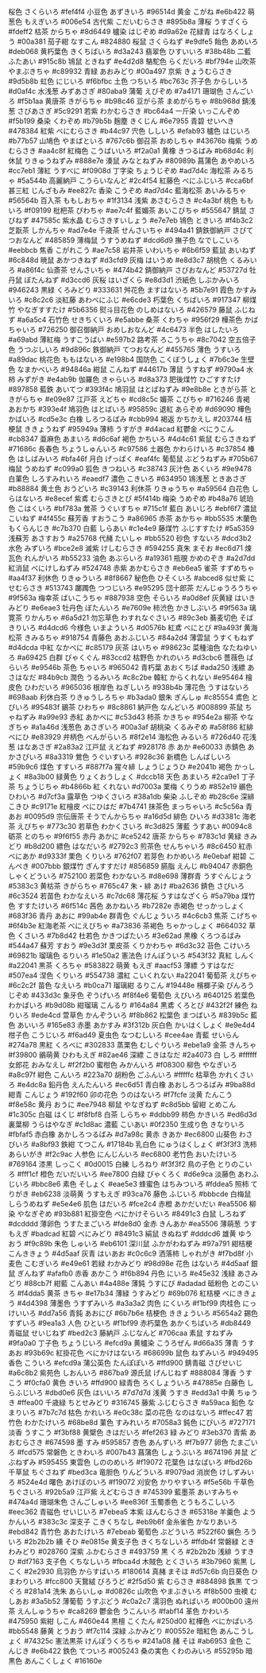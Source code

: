 桜色 さくらいろ
#fef4f4 小豆色 あずきいろ
#96514d 黄金 こがね
#e6b422 萌葱色 もえぎいろ
#006e54 古代紫 こだいむらさき
#895b8a
薄桜 うすざくら
#fdeff2 枯茶 からちゃ
#8d6449 櫨染 はじぞめ
#d9a62e 花緑青 はなろくしょう
#00a381 茄子紺 なすこん
#824880
桜鼠 さくらねず
#e9dfe5 飴色 あめいろ
#deb068 黄朽葉色 きくちばいろ
#d3a243 翡翠色 ひすいいろ
#38b48b 二藍 ふたあい
#915c8b
鴇鼠 ときねず
#e4d2d8 駱駝色 らくだいろ
#bf794e 山吹茶 やまぶきちゃ
#c89932 青緑 あおみどり
#00a497 京紫 きょうむらさき
#9d5b8b
虹色 にじいろ
#f6bfbc 土色 つちいろ
#bc763c 芥子色 からしいろ
#d0af4c 水浅葱 みずあさぎ
#80aba9 蒲葡 えびぞめ
#7a4171
珊瑚色 さんごいろ
#f5b1aa 黄唐茶 きがらちゃ
#b98c46 豆がら茶 まめがらちゃ
#8b968d 錆浅葱 さびあさぎ
#5c9291 若紫 わかむらさき
#bc64a4
一斤染 いっこんぞめ
#f5b199 桑染 くわぞめ
#b79b5b 麹塵 きくじん
#6e7955 青碧 せいへき
#478384 紅紫 べにむらさき
#b44c97
宍色 ししいろ
#efab93 櫨色 はじいろ
#b77b57 山鳩色 やまばといろ
#767c6b 御召茶 おめしちゃ
#43676b 梅紫 うめむらさき
#aa4c8f
紅梅色 こうばいいろ
#f2a0a1 黄橡 きつるばみ
#b68d4c 利休鼠 りきゅうねずみ
#888e7e 湊鼠 みなとねずみ
#80989b 菖蒲色 あやめいろ
#cc7eb1
薄紅 うすべに
#f0908d 丁字染 ちょうじぞめ
#ad7d4c 海松茶 みるちゃ
#5a544b 高麗納戸 こうらいなんど
#2c4f54 紅藤色 べにふじいろ
#cca6bf
甚三紅 じんざもみ
#ee827c 香染 こうぞめ
#ad7d4c 藍海松茶 あいみるちゃ
#56564b 百入茶 ももしおちゃ
#1f3134 浅紫 あさむらさき
#c4a3bf
桃色 ももいろ
#f09199 枇杷茶 びわちゃ
#ae7c4f 藍媚茶 あいこびちゃ
#555647 錆鼠 さびねず
#47585c 紫水晶 むらさきすいしょう
#e7e7eb
鴇色 ときいろ
#f4b3c2 芝翫茶 しかんちゃ
#ad7e4e 千歳茶 せんさいちゃ
#494a41 錆鉄御納戸 さびてつおなんど
#485859 薄梅鼠 うすうめねず
#dcd6d9
撫子色 なでしこいろ
#eebbcb 焦香 こがれこう
#ae7c58 岩井茶 いわいちゃ
#6b6f59 藍鼠 あいねず
#6c848d 暁鼠 あかつきねず
#d3cfd9
灰梅 はいうめ
#e8d3c7 胡桃色 くるみいろ
#a86f4c 仙斎茶 せんさいちゃ
#474b42 錆御納戸 さびおなんど
#53727d 牡丹鼠 ぼたんねず
#d3ccd6
灰桜 はいざくら
#e8d3d1 渋紙色 しぶかみいろ
#946243 黒緑 くろみどり
#333631 舛花色 ますはないろ
#5b7e91 霞色 かすみいろ
#c8c2c6
淡紅藤 あわべにふじ
#e6cde3 朽葉色 くちばいろ
#917347 柳煤竹 やなぎすすたけ
#5b6356 熨斗目花色 のしめはないろ
#426579 藤鼠 ふじねず
#a6a5c4
石竹色 せきちくいろ
#e5abbe 桑茶 くわちゃ
#956f29 樺茶色 かばちゃいろ
#726250 御召御納戸 おめしおなんど
#4c6473 半色 はしたいろ
#a69abd
薄紅梅 うすこうばい
#e597b2 路考茶 ろこうちゃ
#8c7042 空五倍子色 うつぶしいろ
#9d896c 鉄御納戸 てつおなんど
#455765 薄色 うすいろ
#a89dac
桃花色 ももはないろ
#e198b4 国防色 こくぼうしょく
#7b6c3e 生壁色 なまかべいろ
#94846a 紺鼠 こんねず
#44617b 薄鼠 うすねず
#9790a4
水柿 みずがき
#e4ab9b 伽羅色 きゃらいろ
#d8a373 肥後煤竹 ひごすすたけ
#897858 藍鉄 あいてつ
#393f4c 鳩羽鼠 はとばねずみ
#9e8b8e
ときがら茶 ときがらちゃ
#e09e87 江戸茶 えどちゃ
#cd8c5c 媚茶 こびちゃ
#716246 青褐 あおかち
#393e4f 鳩羽色 はとばいろ
#95859c
退紅 あらぞめ
#d69090 樺色 かばいろ
#cd5e3c 白橡 しろつるばみ
#cbb994 褐返 かちかえし
#203744 桔梗鼠 ききょうねず
#95949a
薄柿 うすがき
#d4acad 紅鬱金 べにうこん
#cb8347 亜麻色 あまいろ
#d6c6af 褐色 かちいろ
#4d4c61 紫鼠 むらさきねず
#71686c
長春色 ちょうしゅんいろ
#c97586 土器色 かわらけいろ
#c37854 榛色 はしばみいろ
#bfa46f 月白 げっぱく
#eaf4fc 葡萄鼠 ぶどうねずみ
#705b67
梅鼠 うめねず
#c099a0 狐色 きつねいろ
#c38743 灰汁色 あくいろ
#9e9478 白菫色 しろすみれいろ
#eaedf7 濃色 こきいろ
#634950
鴇浅葱 ときあさぎ
#b88884 黄土色 おうどいろ
#c39143 利休茶 りきゅうちゃ
#a59564 白花色 しらはないろ
#e8ecef 紫鳶 むらさきとび
#5f414b
梅染 うめぞめ
#b48a76 琥珀色 こはくいろ
#bf783a 鶯茶 うぐいすちゃ
#715c1f 藍白 あいじろ
#ebf6f7 濃鼠 こいねず
#4f455c
蘇芳香 すおうこう
#a86965 赤茶 あかちゃ
#bb5535 木蘭色 もくらんじき
#c7b370 白藍 しらあい
#c1e4e9 藤煤竹 ふじすすたけ
#5a5359
浅蘇芳 あさすおう
#a25768 代赭 たいしゃ
#bb5520 砂色 すないろ
#dcd3b2 水色 みずいろ
#bce2e8 滅紫 けしむらさき
#594255
真朱 まそお
#ec6d71 煉瓦色 れんがいろ
#b55233 油色 あぶらいろ
#a19361 瓶覗 かめのぞき
#a2d7dd 紅消鼠 べにけしねずみ
#524748
赤紫 あかむらさき
#eb6ea5 雀茶 すずめちゃ
#aa4f37 利休色 りきゅういろ
#8f8667 秘色色 ひそくいろ
#abced8 似せ紫 にせむらさき
#513743
躑躅色 つつじいろ
#e95295 団十郎茶 だんじゅうろうちゃ
#9f563a 梅幸茶 ばいこうちゃ
#887938 空色 そらいろ
#a0d8ef 灰黄緑 はいきみどり
#e6eae3
牡丹色 ぼたんいろ
#e7609e 柿渋色 かきしぶいろ
#9f563a 璃寛茶 りかんちゃ
#6a5d21 勿忘草色 わすれなぐさいろ
#89c3eb 蕎麦切色 そばきりいろ
#d4dcd6
今様色 いまよういろ
#d0576b 紅鳶 べにとび
#9a493f 黄海松茶 きみるちゃ
#918754 青藤色 あおふじいろ
#84a2d4 薄雲鼠 うすくもねず
#d4dcda
中紅 なかべに
#c85179 灰茶 はいちゃ
#98623c 菜種油色 なたねゆいろ
#a69425 白群 びゃくぐん
#83ccd2 枯野色 かれのいろ
#d3cbc6
薔薇色 ばらいろ
#e9546b 茶色 ちゃいろ
#965042 青朽葉 あおくちば
#ada250 浅縹 あさはなだ
#84b9cb 潤色 うるみいろ
#c8c2be
韓紅 からくれない
#e95464 檜皮色 ひわだいろ
#965036 根岸色 ねぎしいろ
#938b4b 薄花色 うすはないろ
#698aab 利休白茶 りきゅうしろちゃ
#b3ada0
銀朱 ぎんしゅ
#c85554 鳶色 とびいろ
#95483f 鶸茶 ひわちゃ
#8c8861 納戸色 なんどいろ
#008899 茶鼠 ちゃねずみ
#a99e93
赤紅 あかべに
#c53d43 柿茶 かきちゃ
#954e2a 柳茶 やなぎちゃ
#a1a46d 浅葱色 あさぎいろ
#00a3af 胡桃染 くるみぞめ
#a58f86
紅緋 べにひ
#e83929 弁柄色 べんがらいろ
#8f2e14 海松色 みるいろ
#726d40 花浅葱 はなあさぎ
#2a83a2 江戸鼠 えどねず
#928178
赤 あか
#e60033 赤錆色 あかさびいろ
#8a3319 鶯色 うぐいすいろ
#928c36 新橋色 しんばしいろ
#59b9c6 煤色 すすいろ
#887f7a
猩々緋 しょうじょうひ
#e2041b 褐色 かっしょく
#8a3b00 緑黄色 りょくおうしょく
#dccb18 天色 あまいろ
#2ca9e1 丁子茶 ちょうじちゃ
#b4866b
紅 くれない
#d7003a 栗梅 くりうめ
#852e19 鶸色 ひわいろ
#d7cf3a 露草色 つゆくさいろ
#38a1db 柴染 ふしぞめ
#b28c6e
深緋 こきひ
#c9171e 紅檜皮 べにひはだ
#7b4741 抹茶色 まっちゃいろ
#c5c56a 青 あお
#0095d9 宗伝唐茶 そうでんからちゃ
#a16d5d
緋色 ひいろ
#d3381c 海老茶 えびちゃ
#773c30 若草色 わかくさいろ
#c3d825 薄藍 うすあい
#0094c8 砺茶 とのちゃ
#9f6f55
赤丹 あかに
#ce5242 唐茶 からちゃ
#783c1d 黄緑 きみどり
#b8d200 縹色 はなだいろ
#2792c3 煎茶色 せんちゃいろ
#8c6450
紅赤 べにあか
#d9333f 栗色 くりいろ
#762f07 若芽色 わかめいろ
#e0ebaf 紺碧 こんぺき
#007bbb 銀煤竹 ぎんすすだけ
#856859
臙脂 えんじ
#b94047 赤銅色 しゃくどういろ
#752100 若菜色 わかないろ
#d8e698 薄群青 うすぐんじょう
#5383c3 黄枯茶 きがらちゃ
#765c47
朱・緋 あけ
#ba2636 錆色 さびいろ
#6c3524 若苗色 わかなえいろ
#c7dc68 薄花桜 うすはなざくら
#5a79ba 煤竹色 すすたけいろ
#6f514c
茜色 あかねいろ
#b7282e 赤褐色 せっかっしょく
#683f36 青丹 あおに
#99ab4e 群青色 ぐんじょういろ
#4c6cb3 焦茶 こげちゃ
#6f4b3e
紅海老茶 べにえびちゃ
#a73836 茶褐色 ちゃかっしょく
#664032 草色 くさいろ
#7b8d42 杜若色 かきつばたいろ
#3e62ad 黒橡 くろつるばみ
#544a47
蘇芳 すおう
#9e3d3f 栗皮茶 くりかわちゃ
#6d3c32 苔色 こけいろ
#69821b 瑠璃色 るりいろ
#1e50a2 憲法色 けんぽういろ
#543f32
真紅 しんく
#a22041 黒茶 くろちゃ
#583822 萌黄 もえぎ
#aacf53 薄縹 うすはなだ
#507ea4 涅色 くりいろ
#554738
濃紅 こいくれない
#a22041 葡萄茶 えびちゃ
#6c2c2f 苗色 なえいろ
#b0ca71 瑠璃紺 るりこん
#19448e 檳榔子染 びんろうじぞめ
#433d3c
象牙色 ぞうげいろ
#f8f4e6 葡萄色 えびいろ
#640125 若葉色 わかばいろ
#b9d08b 紺瑠璃 こんるり
#164a84 黒鳶 くろとび
#432f2f
練色 ねりいろ
#ede4cd 萱草色 かんぞういろ
#f8b862 松葉色 まつばいろ
#839b5c 藍色 あいいろ
#165e83 赤墨 あかすみ
#3f312b
灰白色 かいはくしょく
#e9e4d4 柑子色 こうじいろ
#f6ad49 夏虫色 なつむしいろ
#cee4ae 青藍 せいらん
#274a78 黒紅 くろべに
#302833
蒸栗色 むしぐりいろ
#ebe1a9 金茶 きんちゃ
#f39800 鶸萌黄 ひわもえぎ
#82ae46 深縹 こきはなだ
#2a4073 白 しろ
#ffffff
女郎花 おみなえし
#f2f2b0 蜜柑色 みかんいろ
#f08300 柳色 やなぎいろ
#a8c97f 紺色 こんいろ
#223a70 胡粉色 ごふんいろ
#fffffc
枯草色 かれくさいろ
#e4dc8a 鉛丹色 えんたんいろ
#ec6d51 青白橡 あおしろつるばみ
#9ba88d 紺青 こんじょう
#192f60 卯の花色 うのはないろ
#f7fcfe
淡黄 たんこう
#f8e58c 黄丹 おうに
#ee7948 柳鼠 やなぎねず
#c8d5bb 留紺 とめこん
#1c305c 白磁 はくじ
#f8fbf8
白茶 しらちゃ
#ddbb99 柿色 かきいろ
#ed6d3d 裏葉柳 うらはやなぎ
#c1d8ac 濃藍 こいあい
#0f2350 生成り色 きなりいろ
#fbfaf5
赤白橡 あかしろつるばみ
#d7a98c 黄赤 きあか
#ec6800 山葵色 わさびいろ
#a8bf93 鉄紺 てつこん
#17184b 乳白色 にゅうはくしょく
#f3f3f3
洗柿 あらいがき
#f2c9ac 人参色 にんじんいろ
#ec6800 老竹色 おいたけいろ
#769164 漆黒 しっこく
#0d0015 白練 しろねり
#f3f3f2
鳥の子色 とりのこいろ
#fff1cf 橙色 だいだいいろ
#ee7800 白緑 びゃくろく
#d6e9ca 淡藤色 あわふじいろ
#bbc8e6 素色 そしょく
#eae5e3
蜂蜜色 はちみついろ
#fddea5 照柿 てりがき
#eb6238 淡萌黄 うすもえぎ
#93ca76 藤色 ふじいろ
#bbbcde 白梅鼠 しらうめねず
#e5e4e6
肌色 はだいろ
#fce2c4 赤橙 あかだいだい
#ea5506 柳染 やなぎぞめ
#93b881 紅掛空色 べにかけそらいろ
#8491c3 白鼠 しろねず
#dcdddd
薄卵色 うすたまごいろ
#fde8d0 金赤 きんあか
#ea5506 薄萌葱 うすもえぎ
#badcad 紅碧 べにみどり
#8491c3 絹鼠 きぬねず
#dddcd6
雄黄 ゆうおう
#f9c89b 朱色 しゅいろ
#eb6101 深川鼠 ふかがわねずみ
#97a791 紺桔梗 こんききょう
#4d5aaf 灰青 はいあお
#c0c6c9
洒落柿 しゃれがき
#f7bd8f 小麦色 こむぎいろ
#e49e61 若緑 わかみどり
#98d98e 花色 はないろ
#4d5aaf 銀鼠 ぎんねず
#afafb0
赤香 あかこう
#f6b894 丹色 にいろ
#e45e32 浅緑 あさみどり
#88cb7f 紺藍 こんあい
#4a488e 薄鈍 うすにび
#adadad
砥粉色 とのこいろ
#f4dda5 黄茶 きちゃ
#e17b34 薄緑 うすみどり
#69b076 紅桔梗 べにききょう
#4d4398 薄墨色 うすずみいろ
#a3a3a2
肉色 にくいろ
#f1bf99 肉桂色 にっけいいろ
#dd7a56 青鈍 あおにび
#6b7b6e 桔梗色 ききょういろ
#5654a2 錫色 すずいろ
#9ea1a3
人色 ひといろ
#f1bf99 赤朽葉色 あかくちばいろ
#db8449 青磁鼠 せいじねず
#bed2c3 藤納戸 ふじなんど
#706caa 素鼠 すねずみ
#9fa0a0
丁子色 ちょうじいろ
#efcd9a 黄櫨染 こうろぜん
#d66a35 薄青 うすあお
#93b69c 紅掛花色 べにかけはないろ
#68699b 鼠色 ねずみいろ
#949495
香色 こういろ
#efcd9a 蒲公英色 たんぽぽいろ
#ffd900 錆青磁 さびせいじ
#a6c8b2 紫苑色 しおんいろ
#867ba9 源氏鼠 げんじねず
#888084
薄香 うすこう
#f0cfa0 黄色 きいろ
#ffd900 緑青色 ろくしょういろ
#47885e 白藤色 しらふじいろ
#dbd0e6 灰色 はいいろ
#7d7d7d
浅黄 うすき
#edd3a1 中黄 ちゅうき
#ffea00 千歳緑 ちとせみどり
#316745 藤紫 ふじむらさき
#a59aca 鉛色 なまりいろ
#7b7c7d
枯色 かれいろ
#e0c38c 菜の花色 なのはないろ
#ffec47 若竹色 わかたけいろ
#68be8d 菫色 すみれいろ
#7058a3 鈍色 にびいろ
#727171
淡香 うすこう
#f3bf88 黄檗色 きはだいろ
#fef263 緑 みどり
#3eb370 青紫 あおむらさき
#674598 墨 すみ
#595857
杏色 あんずいろ
#f7b977 卵色 たまごいろ
#fcd575 常磐色 ときわいろ
#007b43 菖蒲色 しょうぶいろ
#674196 丼鼠 どぶねずみ
#595455
東雲色 しののめいろ
#f19072 花葉色 はなばいろ
#fbd26b 千草鼠 ちぐさねず
#bed3ca 竜胆色 りんどういろ
#9079ad 消炭色 けしずみいろ
#524e4d
曙色 あけぼのいろ
#f19072 刈安色 かりやすいろ
#f5e56b 千草色 ちぐさいろ
#92b5a9 江戸紫 えどむらさき
#745399 藍墨茶 あいすみちゃ
#474a4d
珊瑚朱色 さんごしゅいろ
#ee836f 玉蜀黍色 とうもろこしいろ
#eec362 青磁色 せいじいろ
#7ebea5 本紫 ほんむらさき
#65318e 羊羹色 ようかんいろ
#383c3c
深支子 こきくちなし
#eb9b6f 金糸雀色 かなりあいろ
#ebd842 青竹色 あおたけいろ
#7ebeab 葡萄色 ぶどういろ
#522f60 蝋色 ろういろ
#2b2b2b
纁 そひ
#e0815e 黄支子色 きくちなしいろ
#ffdb4f 常磐緑 ときわみどり
#028760 深紫 ふかむらさき
#493759 黒 くろ
#2b2b2b
浅緋 うすきひ
#df7163 支子色 くちなしいろ
#fbca4d 木賊色 とくさいろ
#3b7960 紫黒 しこく
#2e2930 烏羽色 からすばいろ
#180614
真赭 まそほ
#d57c6b 向日葵色 ひまわりいろ
#fcc800 天鵞絨 びろうど
#2f5d50 紫 むらさき
#884898 鉄黒 てつぐろ
#281a14
洗朱 あらいしゅ
#d0826c 山吹色 やまぶきいろ
#f8b500 虫襖 むしあお
#3a5b52 薄葡萄 うすぶどう
#c0a2c7 濡羽色 ぬればいろ
#000b00
遠州茶 えんしゅうちゃ
#ca8269 鬱金色 うこんいろ
#fabf14 革色 かわいろ
#475950 紫紺 しこん
#460e44 黒檀 こくたん
#250d00
紅樺色 べにかばいろ
#bb5548 藤黄 とうおう
#f7c114 深緑 ふかみどり
#00552e 暗紅色 あんこうしょく
#74325c 憲法黒茶 けんぽうくろちゃ
#241a08
赭 そほ
#ab6953 金色 こんじき
#e6b422 鉄色 てついろ
#005243 桑の実色 くわのみいろ
#55295b 暗黒色 あんこくしょく
#16160e
